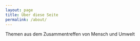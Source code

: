```yaml
---
layout: page
title: Über diese Seite
permalink: /about/
---
```


Themen aus dem Zusammentreffen von Mensch und Umwelt